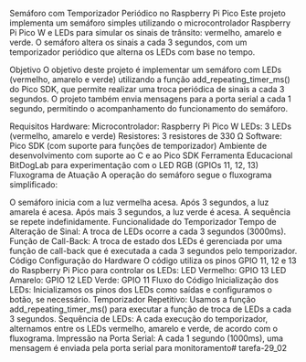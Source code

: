 Semáforo com Temporizador Periódico no Raspberry Pi Pico
Este projeto implementa um semáforo simples utilizando o microcontrolador Raspberry Pi Pico W e LEDs para simular os sinais de trânsito: vermelho, amarelo e verde. O semáforo altera os sinais a cada 3 segundos, com um temporizador periódico que alterna os LEDs com base no tempo.

Objetivo
O objetivo deste projeto é implementar um semáforo com LEDs (vermelho, amarelo e verde) utilizando a função add_repeating_timer_ms() do Pico SDK, que permite realizar uma troca periódica de sinais a cada 3 segundos. O projeto também envia mensagens para a porta serial a cada 1 segundo, permitindo o acompanhamento do funcionamento do semáforo.

Requisitos
Hardware:
Microcontrolador: Raspberry Pi Pico W
LEDs: 3 LEDs (vermelho, amarelo e verde)
Resistores: 3 resistores de 330 Ω
Software:
Pico SDK (com suporte para funções de temporizador)
Ambiente de desenvolvimento com suporte ao C e ao Pico SDK
Ferramenta Educacional BitDogLab para experimentação com o LED RGB (GPIOs 11, 12, 13)
Fluxograma de Atuação
A operação do semáforo segue o fluxograma simplificado:

O semáforo inicia com a luz vermelha acesa.
Após 3 segundos, a luz amarela é acesa.
Após mais 3 segundos, a luz verde é acesa.
A sequência se repete indefinidamente.
Funcionalidade do Temporizador
Tempo de Alteração de Sinal: A troca de LEDs ocorre a cada 3 segundos (3000ms).
Função de Call-Back: A troca de estado dos LEDs é gerenciada por uma função de call-back que é executada a cada 3 segundos pelo temporizador.
Código
Configuração do Hardware
O código utiliza os pinos GPIO 11, 12 e 13 do Raspberry Pi Pico para controlar os LEDs:
LED Vermelho: GPIO 13
LED Amarelo: GPIO 12
LED Verde: GPIO 11
Fluxo do Código
Inicialização dos LEDs: Inicializamos os pinos dos LEDs como saídas e configuramos o botão, se necessário.
Temporizador Repetitivo: Usamos a função add_repeating_timer_ms() para executar a função de troca de LEDs a cada 3 segundos.
Sequência de LEDs: A cada execução do temporizador, alternamos entre os LEDs vermelho, amarelo e verde, de acordo com o fluxograma.
Impressão na Porta Serial: A cada 1 segundo (1000ms), uma mensagem é enviada pela porta serial para monitoramento#   t a r e f a - 2 9 _ 0 2 
